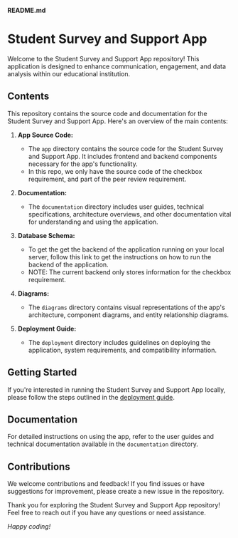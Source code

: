 **README.md**

# Student Survey and Support App

Welcome to the Student Survey and Support App repository! This application is designed to enhance communication, engagement, and data analysis within our educational institution.

## Contents

This repository contains the source code and documentation for the Student Survey and Support App. Here's an overview of the main contents:

1. **App Source Code:**
   - The `app` directory contains the source code for the Student Survey and Support App. It includes frontend and backend components necessary for the app's functionality.
   - In this repo, we only have the source code of the checkbox requirement, and part of the peer review requirement.

2. **Documentation:**
   - The `documentation` directory includes user guides, technical specifications, architecture overviews, and other documentation vital for understanding and using the application.

3. **Database Schema:**
   - To get the get the backend of the application running on your local server, follow this link to get the instructions on how to run the backend of the application.
   - NOTE: The current backend only stores information for the checkbox requirement.

4. **Diagrams:**
   - The `diagrams` directory contains visual representations of the app's architecture, component diagrams, and entity relationship diagrams.

5. **Deployment Guide:**
   - The `deployment` directory includes guidelines on deploying the application, system requirements, and compatibility information.

## Getting Started

If you're interested in running the Student Survey and Support App locally, please follow the steps outlined in the [deployment guide](deployment/README.md).

## Documentation

For detailed instructions on using the app, refer to the user guides and technical documentation available in the `documentation` directory.

## Contributions

We welcome contributions and feedback! If you find issues or have suggestions for improvement, please create a new issue in the repository.

Thank you for exploring the Student Survey and Support App repository! Feel free to reach out if you have any questions or need assistance.

*Happy coding!*

